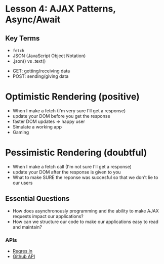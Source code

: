 # Lesson 4: AJAX Patterns, Async/Await

## Key Terms
* `fetch`
* JSON (JavaScript Object Notation)
* .json() vs .text()

- GET: getting/receiving data
- POST: sending/giving data 


# Optimistic Rendering  (positive)
* When I make a fetch (I'm very sure I'll get a response)
* update your DOM before you get the response
* faster DOM updates => happy user
* Simulate a working app 
* Gaming 

# Pessimistic Rendering (doubtful)
* When I make a fetch call (I'm not sure I'll get a response)
* update your DOM after the response is given to you
* What to make SURE the reponse was succesful so that we don't lie to our users  



## Essential Questions
* How does asynchronously programming and the ability to make AJAX requests impact our applications?
* How can we structure our code to make our applications easy to read and maintain?

### APIs
- [Reqres.in](https://reqres.in/)
- [Github API](https://docs.github.com/en/rest/guides/getting-started-with-the-rest-api)